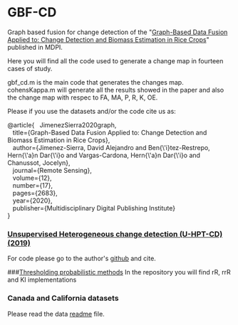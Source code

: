 # GBF-CD
Graph based fusion for change detection of the "[Graph-Based Data Fusion Applied to: Change Detection and Biomass Estimation in Rice Crops](https://www.mdpi.com/2072-4292/12/17/2683)" published in MDPI.

Here you will find all the code used to generate a change map in fourteen cases of study.

gbf_cd.m is the main code that generates the changes map.
cohensKappa.m will generate all the results showed in the paper and also the change map with respec to FA, MA, P, R, K, OE.

Please if you use the datasets and/or the code cite us as:<br/>

@article{&nbsp;&nbsp;&nbsp;JimenezSierra2020graph,<br/>
         &nbsp;&nbsp;&nbsp;title={Graph-Based Data Fusion Applied to: Change Detection and Biomass Estimation in Rice Crops},<br/>
         &nbsp;&nbsp;&nbsp;author={Jimenez-Sierra, David Alejandro and Ben{\\'i}tez-Restrepo, Hern{\\'a}n Dar{\\'i}o and Vargas-Cardona, Hern{\\'a}n Dar{\\'i}o and Chanussot, Jocelyn},<br/>
         &nbsp;&nbsp;&nbsp;journal={Remote Sensing},<br/>
         &nbsp;&nbsp;&nbsp;volume={12},<br/>
         &nbsp;&nbsp;&nbsp;number={17},<br/>
         &nbsp;&nbsp;&nbsp;pages={2683},<br/>
         &nbsp;&nbsp;&nbsp;year={2020},<br/>
         &nbsp;&nbsp;&nbsp;publisher={Multidisciplinary Digital Publishing Institute}<br/>
        }


### [Unsupervised Heterogeneous change detection (U-HPT-CD) (2019)](https://doi.org/10.1109/TGRS.2019.2930348)
  For code please go to the author's [github](https://github.com/llu025/Heterogeneous_CD) and cite.

###[Thresholding probabilistic methods](https://github.com/DavidJimenezS/Thresholding_methods_for_Change_Detection)
  In the repository you will find rR, rrR and KI implementations
   

### Canada and California datasets

Please read the data [readme](https://github.com/DavidJimenezS/GBF-CD/tree/master/Data) file.
